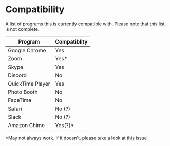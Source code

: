 # Compatibility

A list of programs this is currently compatible with.
Please note that this list is not complete.

|Program|Compatiblity|
|---|---|
|Google Chrome|Yes|
|Zoom|Yes*|
|Skype|Yes|
|Discord|No|
|QuickTime Player|Yes|
|Photo Booth|No|
|FaceTime|No|
|Safari|No (?)|
|Slack|No (?)|
|Amazon Chime|Yes(?)*|

*May not always work. If it doesn't, please take a look at [this](https://github.com/johnboiles/obs-mac-virtualcam/issues/4) issue
